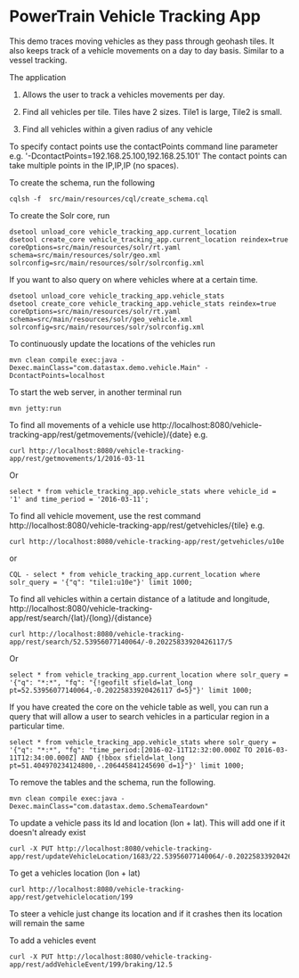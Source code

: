 PowerTrain Vehicle Tracking App
===============================

This demo traces moving vehicles as they pass through geohash tiles. It also keeps track of a vehicle movements on a day to day basis. Similar to a vessel tracking.  

The application 

1. Allows the user to track a vehicles movements per day.

2. Find all vehicles per tile. Tiles have 2 sizes. Tile1 is large, Tile2 is small. 

3. Find all vehicles within a given radius of any vehicle

To specify contact points use the contactPoints command line parameter e.g. '-DcontactPoints=192.168.25.100,192.168.25.101'
The contact points can take multiple points in the IP,IP,IP (no spaces).
 
To create the schema, run the following

	cqlsh -f  src/main/resources/cql/create_schema.cql
	
To create the Solr core, run 

	dsetool unload_core vehicle_tracking_app.current_location
	dsetool create_core vehicle_tracking_app.current_location reindex=true coreOptions=src/main/resources/solr/rt.yaml schema=src/main/resources/solr/geo.xml solrconfig=src/main/resources/solr/solrconfig.xml
	
If you want to also query on where vehicles where at a certain time. 

	dsetool unload_core vehicle_tracking_app.vehicle_stats
	dsetool create_core vehicle_tracking_app.vehicle_stats reindex=true coreOptions=src/main/resources/solr/rt.yaml schema=src/main/resources/solr/geo_vehicle.xml solrconfig=src/main/resources/solr/solrconfig.xml	
	
To continuously update the locations of the vehicles run 
	
	mvn clean compile exec:java -Dexec.mainClass="com.datastax.demo.vehicle.Main" -DcontactPoints=localhost
	
To start the web server, in another terminal run 

	mvn jetty:run
	
To find all movements of a vehicle use http://localhost:8080/vehicle-tracking-app/rest/getmovements/{vehicle}/{date} e.g.

	curl http://localhost:8080/vehicle-tracking-app/rest/getmovements/1/2016-03-11

Or

	select * from vehicle_tracking_app.vehicle_stats where vehicle_id = '1' and time_period = '2016-03-11';

To find all vehicle movement, use the rest command http://localhost:8080/vehicle-tracking-app/rest/getvehicles/{tile} e.g.

	curl http://localhost:8080/vehicle-tracking-app/rest/getvehicles/u10e

or 

	CQL - select * from vehicle_tracking_app.current_location where solr_query = '{"q": "tile1:u10e"}' limit 1000;


To find all vehicles within a certain distance of a latitude and longitude, http://localhost:8080/vehicle-tracking-app/rest/search/{lat}/{long}/{distance}

	curl http://localhost:8080/vehicle-tracking-app/rest/search/52.53956077140064/-0.20225833920426117/5
	
Or

	select * from vehicle_tracking_app.current_location where solr_query = '{"q": "*:*", "fq": "{!geofilt sfield=lat_long pt=52.53956077140064,-0.20225833920426117 d=5}"}' limit 1000;
 	
 	
If you have created the core on the vehicle table as well, you can run a query that will allow a user to search vehicles in a particular region in a particular time. 

	select * from vehicle_tracking_app.vehicle_stats where solr_query = '{"q": "*:*", "fq": "time_period:[2016-02-11T12:32:00.000Z TO 2016-03-11T12:34:00.000Z] AND {!bbox sfield=lat_long pt=51.404970234124800,-.206445841245690 d=1}"}' limit 1000;

To remove the tables and the schema, run the following.

    mvn clean compile exec:java -Dexec.mainClass="com.datastax.demo.SchemaTeardown"
    
To update a vehicle pass its Id and location (lon + lat). This will add one if it doesn't already exist

	curl -X PUT http://localhost:8080/vehicle-tracking-app/rest/updateVehicleLocation/1683/22.53956077140064/-0.20225833920426117
	
To get a vehicles location (lon + lat)

	curl http://localhost:8080/vehicle-tracking-app/rest/getvehiclelocation/199
	
To steer a vehicle just change its location and if it crashes then its location will remain the same

To add a vehicles event

	curl -X PUT http://localhost:8080/vehicle-tracking-app/rest/addVehicleEvent/199/braking/12.5

